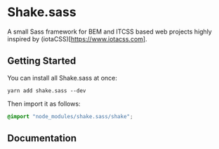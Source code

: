 # Shake.sass
A small Sass framework for BEM and ITCSS based web projects highly inspired by (iotaCSS)[https://www.iotacss.com].

## Getting Started
You can install all Shake.sass at once:

```
yarn add shake.sass --dev
```

Then import it as follows:

```scss
@import "node_modules/shake.sass/shake";
```

## Documentation
